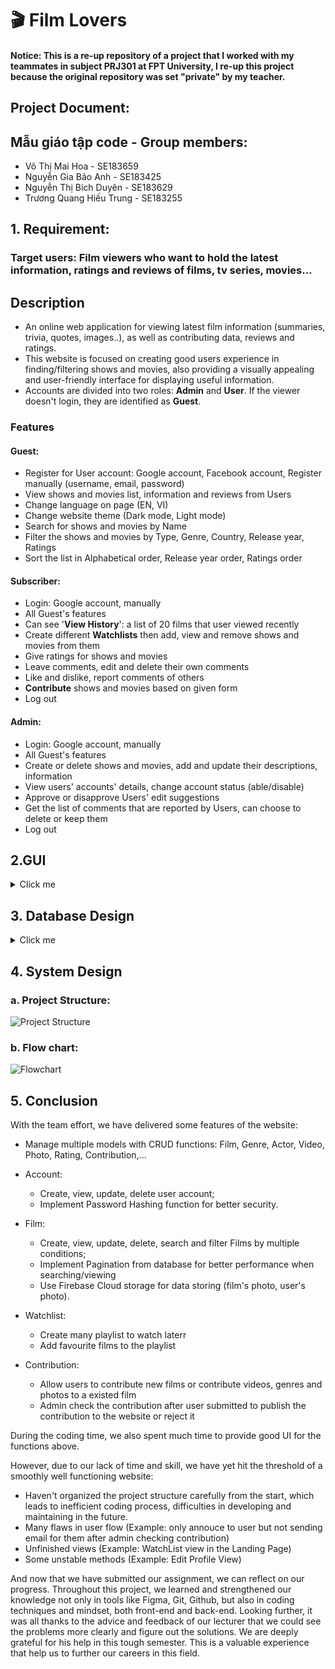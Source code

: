 # 🎬 Film Lovers

#### Notice: This is a re-up repository of a project that I worked with my teammates in subject PRJ301 at FPT University, I re-up this project because the original repository was set "private" by my teacher.

## Project Document:

## Mẫu giáo tập code - Group members:
- Võ Thị Mai Hoa - SE183659
- Nguyễn Gia Bảo Anh - SE183425
- Nguyễn Thị Bích Duyên - SE183629
- Trương Quang Hiếu Trung - SE183255

## 1. Requirement: 
### Target users: Film viewers who want to hold the latest information, ratings and reviews of films, tv series, movies...

## Description

- An online web application for viewing latest film information (summaries, trivia, quotes, images..), as well as contributing data, reviews and ratings.   
- This website is focused on creating good users experience in finding/filtering shows and movies, also providing a visually appealing and user-friendly interface for displaying useful information.   
- Accounts are divided into two roles: **Admin** and **User**. If the viewer doesn't login, they are identified as **Guest**.   

### Features

#### Guest:   
- Register for User account: Google account, Facebook account, Register manually (username, email, password)   
- View shows and movies list, information and reviews from Users   
- Change language on page (EN, VI)   
- Change website theme (Dark mode, Light mode)   
- Search for shows and movies by Name   
- Filter the shows and movies by Type, Genre, Country, Release year, Ratings   
- Sort the list in Alphabetical order, Release year order, Ratings order   

#### Subscriber:
- Login: Google account, manually   
- All Guest's features   
- Can see '**View History**': a list of 20 films that user viewed recently    
- Create different **Watchlists** then add, view and remove shows and movies from them   
- Give ratings for shows and movies    
- Leave comments, edit and delete their own comments   
- Like and dislike, report comments of others
- **Contribute** shows and movies based on given form   
- Log out   

#### Admin:
- Login: Google account, manually   
- All Guest's features   
- Create or delete shows and movies, add and update their descriptions, information   
- View users' accounts' details, change account status (able/disable)   
- Approve or disapprove Users' edit suggestions   
- Get the list of comments that are reported by Users, can choose to delete or keep them
- Log out   

## 2.GUI
<details>
  <summary>Click me</summary><br>
  
  ### 2.1. Common Pages
  
#### a. Sign in & Sign up:
<![User Authentication Screen](https://github.com/vohoa2004/FilmLovers/images/auth.png)>

#### b. Home page
<![Homepage](https://github.com/vohoa2004/FilmLovers/images/homepage.png)>

#### c. Trending films 
<![Trending films](https://github.com/vohoa2004/FilmLovers/images/trending_films.png)>

#### d. Film details and Reviews
<![Film details and Reviews](https://github.com/vohoa2004/FilmLovers/images/film_details.png)>

#### e. Film cast details
<![Film cast details](https://github.com/vohoa2004/FilmLovers/images/cast_details.png)>

### 2.2. Admin Pages

#### a. Login
<![Login](https://github.com/vohoa2004/FilmLovers/images/adm_login.png)>

#### b. Dashboard
<![Dashboard](https://github.com/vohoa2004/FilmLovers/images/adm_dashboard.png)>

#### c. Movie Database
<![Movie DB](https://github.com/vohoa2004/FilmLovers/images/movie_db.png)>

#### d. Add new movie
<![Add new movie](https://github.com/vohoa2004/FilmLovers/images/add_movie.png)>

#### e. Manage users
<![Manage users](https://github.com/vohoa2004/FilmLovers/images/manage_user.png)>

#### f. Manage comments
<![Manage comments](https://github.com/vohoa2004/FilmLovers/images/manage_comments.png)>

</details>


## 3. Database Design
<details>
  <summary>Click me</summary><br>
  <img src="https://github.com/vohoa2004/FilmLovers/images/erd.jpg" alt="ERD">
  <img src="https://github.com/vohoa2004/FilmLovers/images/rs.jpg" alt="ERD">
</details>

## 4. System Design
### a. Project Structure:
![Project Structure](https://github.com/vohoa2004/FilmLovers/images/structure.png)

### b. Flow chart:
![Flowchart](https://github.com/vohoa2004/FilmLovers/images/flowchart.png)

## 5. Conclusion
With the team effort, we have delivered some features of the website:

- Manage multiple models with CRUD functions: Film, Genre, Actor, Video, Photo, Rating, Contribution,...

- Account:
    + Create, view, update, delete user account;
    + Implement Password Hashing function for better security.
      
- Film:
    + Create, view, update, delete, search and filter Films by multiple conditions;
    + Implement Pagination from database for better performance when searching/viewing
    + Use Firebase Cloud storage for data storing (film's photo, user's photo).

- Watchlist:
    + Create many playlist to watch laterr
    + Add favourite films to the playlist
 
- Contribution:
    + Allow users to contribute new films or contribute videos, genres and photos to a existed film
    + Admin check the contribution after user submitted to publish the contribution to the website or reject it

During the coding time, we also spent much time to provide good UI for the functions above.

However, due to our lack of time and skill, we have yet hit the threshold of a smoothly well functioning website:
- Haven't organized the project structure carefully from the start, which leads to inefficient coding process, difficulties in developing and maintaining in the future.
- Many flaws in user flow (Example: only annouce to user but not sending email for them after admin checking contribution)
- Unfinished views (Example: WatchList view in the Landing Page)
- Some unstable methods (Example: Edit Profile View)

And now that we have submitted our assignment, we can reflect on our progress. 
Throughout this project, we learned and strengthened our knowledge not only in tools like Figma, Git, Github, but also in coding techniques and mindset, both front-end and back-end. Looking further, it was all thanks to the advice and feedback of our lecturer that we could see the problems more clearly and figure out the solutions. We are deeply grateful for his help in this tough semester. This is a valuable experience that help us to further our careers in this field. 

